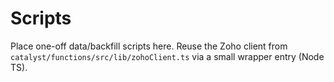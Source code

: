 # Scripts

Place one-off data/backfill scripts here. Reuse the Zoho client from `catalyst/functions/src/lib/zohoClient.ts` via a small wrapper entry (Node TS).
